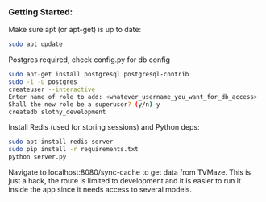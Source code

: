 ### Getting Started:

Make sure apt (or apt-get) is up to date:
```bash
sudo apt update
```

Postgres required, check config.py for db config
```bash
sudo apt-get install postgresql postgresql-contrib
sudo -i -u postgres
createuser --interactive 
Enter name of role to add: <whatever_username_you_want_for_db_access>
Shall the new role be a superuser? (y/n) y
createdb slothy_development
```

Install Redis (used for storing sessions) and Python deps:
```bash
sudo apt-install redis-server
sudo pip install -r requirements.txt
python server.py
```
Navigate to localhost:8080/sync-cache to get data from TVMaze. This is just a hack, the route is limited to development and it is easier to run it inside the app since it needs access to several models.
